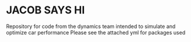 # JACOB SAYS HI

Repository for code from the dynamics team intended to simulate and optimize car performance
Please see the attached yml for packages used
